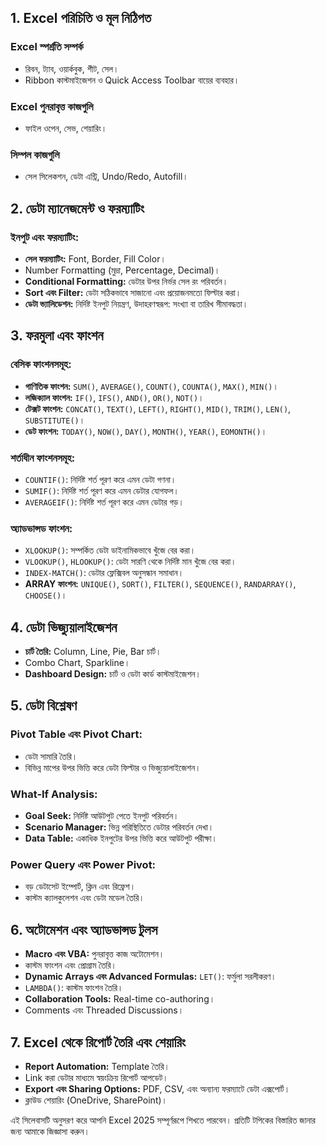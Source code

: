 1\. Excel পরিচিতি ও মূল নিঠিপত
------------------------------

### Excel স্পর্শ্রতি সম্পর্ক

*   রিবন, ট্যাব, ওয়ার্কবুক, শীট, সেল।
*   Ribbon কাস্টমাইজেশন ও Quick Access Toolbar বায়ের ব্যবহার।

### Excel পুনরাবৃত্ত কাজগুলি

*   ফাইল ওপেন, সেভ, শেয়ারিং।

### সিম্পল কাজগুলি

*   সেল সিলেকশন, ডেটা এন্ট্রি, Undo/Redo, Autofill।

2\. ডেটা ম্যানেজমেন্ট ও ফরম্যাটিং
---------------------------------

### ইনপুট এবং ফরম্যাটিং:

*   **সেল ফরম্যাটিং:** Font, Border, Fill Color।
*   Number Formatting (মুদ্রা, Percentage, Decimal)।
*   **Conditional Formatting:** ডেটার উপর নির্ভর সেল রং পরিবর্তন।
*   **Sort এবং Filter:** ডেটা সঠিকভাবে সাজানো এবং প্রয়োজনমতো ফিল্টার করা।
*   **ডেটা ভ্যালিডেশন:** নির্দিষ্ট ইনপুট নিয়ন্ত্রণ, উদাহরণস্বরূপ: সংখ্যা বা তারিখ সীমাবদ্ধতা।

3\. ফরমুলা এবং ফাংশন
--------------------

### বেসিক ফাংশনসমূহ:

*   **গাণিতিক ফাংশন:** `SUM()`, `AVERAGE()`, `COUNT()`, `COUNTA()`, `MAX()`, `MIN()`।
*   **লজিক্যাল ফাংশন:** `IF()`, `IFS()`, `AND()`, `OR()`, `NOT()`।
*   **টেক্সট ফাংশন:** `CONCAT()`, `TEXT()`, `LEFT()`, `RIGHT()`, `MID()`, `TRIM()`, `LEN()`, `SUBSTITUTE()`।
*   **ডেট ফাংশন:** `TODAY()`, `NOW()`, `DAY()`, `MONTH()`, `YEAR()`, `EOMONTH()`।

### শর্তাধীন ফাংশনসমূহ:

*   `COUNTIF()`: নির্দিষ্ট শর্ত পূরণ করে এমন ডেটা গণনা।
*   `SUMIF()`: নির্দিষ্ট শর্ত পূরণ করে এমন ডেটার যোগফল।
*   `AVERAGEIF()`: নির্দিষ্ট শর্ত পূরণ করে এমন ডেটার গড়।

### অ্যাডভান্সড ফাংশন:

*   `XLOOKUP()`: সম্পর্কিত ডেটা ডাইনামিকভাবে খুঁজে বের করা।
*   `VLOOKUP()`, `HLOOKUP()`: ডেটা সারণি থেকে নির্দিষ্ট মান খুঁজে বের করা।
*   `INDEX-MATCH()`: ডেটার ফ্লেক্সিবল অনুসন্ধান সমাধান।
*   **ARRAY ফাংশন:** `UNIQUE()`, `SORT()`, `FILTER()`, `SEQUENCE()`, `RANDARRAY()`, `CHOOSE()`।

4\. ডেটা ভিজ্যুয়ালাইজেশন
-------------------------

*   **চার্ট তৈরি:** Column, Line, Pie, Bar চার্ট।
*   Combo Chart, Sparkline।
*   **Dashboard Design:** চার্ট ও ডেটা কার্ড কাস্টমাইজেশন।

5\. ডেটা বিশ্লেষণ
-----------------

### Pivot Table এবং Pivot Chart:

*   ডেটা সামারি তৈরি।
*   বিভিন্ন মাপের উপর ভিত্তি করে ডেটা ফিল্টার ও ভিজ্যুয়ালাইজেশন।

### What-If Analysis:

*   **Goal Seek:** নির্দিষ্ট আউটপুট পেতে ইনপুট পরিবর্তন।
*   **Scenario Manager:** ভিন্ন পরিস্থিতিতে ডেটার পরিবর্তন দেখা।
*   **Data Table:** একাধিক ইনপুটের উপর ভিত্তি করে আউটপুট পরীক্ষা।

### Power Query এবং Power Pivot:

*   বড় ডেটাসেট ইম্পোর্ট, ক্লিন এবং রিফ্রেশ।
*   কাস্টম ক্যালকুলেশন এবং ডেটা মডেল তৈরি।

6\. অটোমেশন এবং অ্যাডভান্সড টুলস
--------------------------------

*   **Macro এবং VBA:** পুনরাবৃত্ত কাজ অটোমেশন।
*   কাস্টম ফাংশন এবং প্রোগ্রাম তৈরি।
*   **Dynamic Arrays এবং Advanced Formulas:** `LET()`: ফর্মুলা সরলীকরণ।
*   `LAMBDA()`: কাস্টম ফাংশন তৈরি।
*   **Collaboration Tools:** Real-time co-authoring।
*   Comments এবং Threaded Discussions।

7\. Excel থেকে রিপোর্ট তৈরি এবং শেয়ারিং
---------------------------------------

*   **Report Automation:** Template তৈরি।
*   Link করা ডেটার মাধ্যমে স্বয়ংক্রিয় রিপোর্ট আপডেট।
*   **Export এবং Sharing Options:** PDF, CSV, এবং অন্যান্য ফরম্যাটে ডেটা এক্সপোর্ট।
*   ক্লাউড শেয়ারিং (OneDrive, SharePoint)।

এই সিলেবাসটি অনুসরণ করে আপনি Excel 2025 সম্পূর্ণরূপে শিখতে পারবেন। প্রতিটি টপিকের বিস্তারিত জানার জন্য আমাকে জিজ্ঞাসা করুন।
